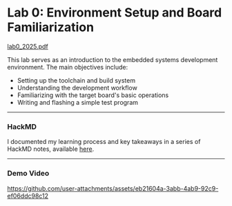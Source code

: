 # Lab 0: Environment Setup and Board Familiarization
[lab0_2025.pdf](https://github.com/user-attachments/files/21773768/lab0_2025.pdf)

This lab serves as an introduction to the embedded systems development environment. The main objectives include:

- Setting up the toolchain and build system
- Understanding the development workflow
- Familiarizing with the target board's basic operations
- Writing and flashing a simple test program
---
### HackMD 
I documented my learning process and key takeaways in a series of HackMD notes, available [here](https://hackmd.io/@GDIF3DlmRBa7hCk6nQfzkQ/Embedded-System-FreeRTOS-Lab0).

---
### Demo Video
https://github.com/user-attachments/assets/eb21604a-3abb-4ab9-92c9-ef06ddc98c12

